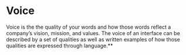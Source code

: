 # Voice
Voice is the the quality of your words and how those words reflect a company’s vision, mission, and values. The voice of an interface can be described by a set of qualities as well as written examples of how those qualities are expressed through language.**